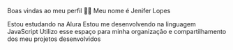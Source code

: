 Boas vindas ao meu perfil 💙💙
Meu nome é Jenifer Lopes

Estou estudando na Alura
Estou me desenvolvendo na linguagem JavaScript
Utilizo esse espaço para minha organização e compartilhamento dos meu projetos desenvolvidos
